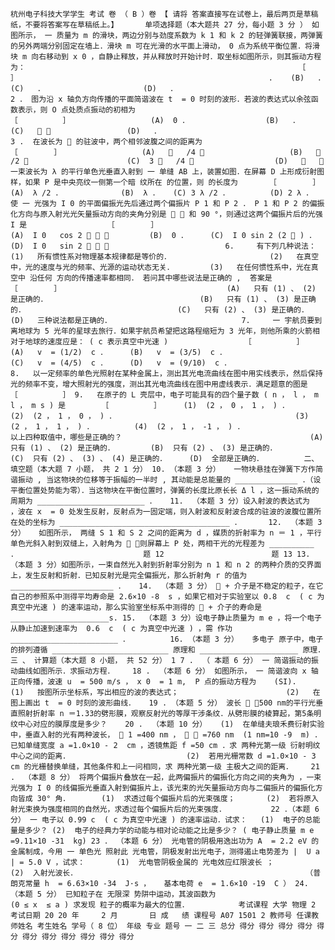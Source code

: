    杭州电子科技大学学生 考试 卷 （ B ）卷 【 请将 答案直接写在试卷上，最后两页是草稿纸，不要将答案写在草稿纸上。】      单项选择题（本大题共 27 分，每小题 3 分 ） 如图所示， 一 质量为 m 的滑块，两边分别与劲度系数为 k 1 和 k 2 的轻弹簧联接，两弹簧的另外两端分别固定在墙上．滑块 m 可在光滑的水平面上滑动， 0 点为系统平衡位置．将滑块 m 向右移动到 x 0 ，自静止释放，并从释放时开始计时．取坐标如图所示，则其振动方程为：                                                             ［          ］                                                        .    (B)   ．           (C)   ．                      (D)   ．                                             2 ． 图为沿 x 轴负方向传播的平面简谐波在 t  = 0 时刻的波形．若波的表达式以余弦函数表示，则 O 点处质点振动的初相为                                              ［          ］                  (A)  0 ．                 (B)   ．                      (C)    ．                 (D)   ．                                          3 .  在波长为  的驻波中，两个相邻波腹之间的距离为                          ［        ］                  (A)      /4 ．                   (B)      /2 ．                      (C)  3    /4 ．                  (D)      ．                                                             一束波长为 λ 的平行单色光垂直入射到 一 单缝 AB 上，装置如图．在屏幕 D 上形成衍射图样，如果 P 是中央亮纹一侧第一个暗 纹所在 的位置，则 的长度为       ［        ］       (A)  λ /2 ．             (B)  λ ．   (C) 3 λ /2 ．         (D) 2 λ ．                                                                          使 一 光强为 I 0 的平面偏振光先后通过两个偏振片 P 1 和 P 2 ． P 1 和 P 2 的偏振化方向与原入射光光矢量振动方向的夹角分别是   和 90 °，则通过这两个偏振片后的光强 I 是                  ［        ］                                         (A)  I 0   cos 2   ．         (B)  0 ．     (C)  I 0 sin 2 (2  ) ．          (D)  I 0   sin 2   ．                          6.     有下列几种说法：                                                    (1)   所有惯性系对物理基本规律都是等价的．                      (2)   在真空中，光的速度与光的频率、光源的运动状态无关．        (3)   在任何惯性系中，光在真空中 沿任何 方向的传播速率都相同． 若问其中哪些说法是正确的 ,  答案是                                       ［        ］                                     (A)   只有 (1) 、 (2) 是正确的．                                  (B)   只有 (1) 、 (3) 是正确的．                                  (C)   只有 (2) 、 (3) 是正确的．                                  (D)   三种说法都是正确的．                             7.     一 宇航员要到离地球为 5 光年的星球去旅行．如果宇航员希望把这路程缩短为 3 光年，则他所乘的火箭相对于地球的速度应是： ( c 表示真空中光速 )                 ［          ］     (A)   v  = (1/2)  c ．     (B)   v  = (3/5)  c ．                    (C)   v  = (4/5)  c ．     (D)   v  = (9/10)  c ．                       8.   以一定频率的单色光照射在某种金属上，测出其光电流曲线在图中用实线表示，然后保持光的频率不变，增大照射光的强度，测出其光电流曲线在图中用虚线表示．满足题意的图是                                                                   ［          ］ 9.   在原子的 L 壳层中，电子可能具有的四个量子数 ( n ， l ， m l ， m s ) 是        ［          ］     (1)  (2 ， 0 ， 1 ， ) ．         (2)  (2 ， 1 ， 0 ， ) ．                                        (3)  (2 ， 1 ， 1 ， ) ．         (4)  (2 ， 1 ， -1 ， ) ．                                  以上四种取值中，哪些是正确的？                                          (A)  只有 (1) 、 (2) 是正确的．        (B)  只有 (2) 、 (3) 是正确的．                                  (C)  只有 (2) 、 (3) 、 (4) 是正确的．     (D)  全部是正确的．         二、填空题（本大题 7 小题， 共 2 1 分） 10. （本题 3 分）   一物块悬挂在弹簧下方作简谐振动 , 当这物块的位移等于振幅的一半时 , 其动能是总能量的 ______________ ．（设平衡位置处势能为零）．当这物块在平衡位置时，弹簧的长度比原长长 Δ l ，这一振动系统的周期为 ________________________ ．   11.  （本题 3 分）设入射波的表达式为    ，波在 x  = 0 处发生反射，反射点为一固定端，则入射波和反射波合成的驻波的波腹位置所在处的坐标为 ______________________________________ ．      12.  （本题 3 分）   如图所示， 两缝 S 1 和 S 2 之间的距离为 d ，媒质的折射率为 n ＝ 1 ，平行单色光斜入射到双缝上，入射角为  ，则屏幕上 P 处，两相干光的光程差为 __________ ．                            题 12                        题 13 13. （本题 3 分）如图所示，一束自然光入射到折射率分别为 n 1 和 n 2 的两种介质的交界面上，发生反射和折射．已知反射光是完全偏振光，那么折射角 r 的值为 _______________________ ．   14.  （本题 3 分）  + 介子是不稳定的粒子，在它自己的参照系中测得平均寿命是 2.6×10 -8  s ，如果它相对于实验室以 0.8  c  ( c 为真空中光速 ) 的速率运动，那么实验室坐标系中测得的  + 介子的寿命是 ______________________s. 15.  （本题 3 分）设电子静止质量为 m e ，将一个电子从静止加速到速率为  0.6  c  ( c 为真空中光速 ) ，需 作功 ________________________ ．         16. （本题 3 分）   多电子 原子中，电子的排列遵循 __________________________ 原理和 ______________________ 原理． 三 、 计算题（本大题 8 小题， 共 52 分） 1 7 .  （ 本题 6 分） 一 简谐振动的振动曲线如图所示．求振动方程．    18 .  （本题 6 分） 如图所示， 一 简谐波向 x 轴正向传播，波速 u  = 500 m/s ， x 0  = 1 m,  P 点的振动方程为    (SI).      (1)   按图所示坐标系，写出相应的波的表达式；                        (2)   在图上画出 t  = 0 时刻的波形曲线．   19 . （本题 5 分） 波长  ＝500 nm的平行光垂直照射折射率 n ＝1.33的劈形膜，观察反射光的等厚干涉条纹．从劈形膜的棱算起，第5条明纹中心对应的膜厚度是多少？    20 .  （本题 10 分）   (1)  在单缝夫琅禾费衍射实验中，垂直入射的光有两种波长，  1 =400 nm ，   =760 nm  (1 nm=10 -9  m) ．已知单缝宽度 a =1.0×10 - 2  cm ，透镜焦距 f =50 cm ．求 两种光第一级 衍射明纹中心之间的距离．                          (2)  若用光栅常数 d =1.0×10 - 3  cm 的光栅替换单缝，其他条件和上一问相同，求 两种光第一级 主极大之间的距离．    21 .  （本题 8 分） 将两个偏振片叠放在一起，此两偏振片的偏振化方向之间的夹角为 ，一束光强为 I 0 的线偏振光垂直入射到偏振片上，该光束的光矢量振动方向与二偏振片的偏振化方向皆成 30° 角．       (1)  求透过每个偏振片后的光束强度；       (2)  若将原入射光束换为强度相同的自然光，求透过每个偏振片后的光束强度．          22 ．（本题 6 分） 一 电子以 0.99 c  ( c 为真空中光速 ) 的速率运动．试求：   (1)  电子的总能量是多少？ (2)  电子的经典力学的动能与相对论动能之比是多少？ ( 电子静止质量 m e =9.11×10 -31  kg) 23 ． （本题 6 分） 光电管的阴极用逸出功为 A  = 2.2 eV 的金属制成，今用 一 单色光 照射此 光电管，阴极发射出光电子，测得遏止电势差为 |  U a  | = 5.0 V ，试求：       (1)  光电管阴极金属的 光电效应红限波长 ；                            (2)  入射光波长．                                                   （普朗克常量 h  = 6.63×10 -34  J·s ，   基本电荷 e  = 1.6×10 -19  C ） 24.  （本题 5 分） 已知粒子在 无限深 势阱中运动，其波函数为                          (0 ≤ x  ≤ a ) 求发现 粒子的概率为最大的位置．           考试课程 大学 物理 2 考试日期 20 20 年     2 月       日 成   绩 课程号 A07 1501 2 教师号 任课教师姓名 考生姓名 学号（ 8 位） 年级 专业 题号 一 二 三 总分 得分 得分 得分 得分 得分 得分 得分 得分 得分 得分 得分
